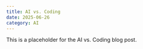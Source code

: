 ```yaml
---
title: AI vs. Coding
date: 2025-06-26
category: AI
---
```


This is a placeholder for the AI vs. Coding blog post.